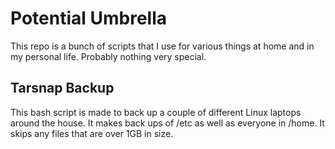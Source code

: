 # Potential Umbrella
This repo is a bunch of scripts that I use for various things at home and in my personal life. Probably nothing very special.

## Tarsnap Backup
This bash script is made to back up a couple of different Linux laptops around the house. It makes back ups of /etc as well as everyone in /home. It skips any files that are over 1GB in size.

